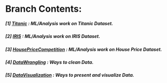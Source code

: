 # **Branch Contents:**

##### [1] [Titanic](https://github.com/rahulvaish/MachineLearning-Python/tree/Titanic) :  ML/Analysis work on Titanic Dataset. 
##### [2] [IRIS](https://github.com/rahulvaish/MachineLearning-Python/tree/IRIS) :  ML/Analysis work on IRIS Dataset.
##### [3] [HousePriceCompetition](https://github.com/rahulvaish/MachineLearning-Python/tree/HousePriceCompetition) :   ML/Analysis work on House Price Dataset.
##### [4] [DataWrangling](https://github.com/rahulvaish/MachineLearning-Python/tree/DataWrangling) : Ways to clean Data.
##### [5] [DataVisualization](https://github.com/rahulvaish/MachineLearning-Python/tree/DataVisualization) : Ways to present and visualize Data.




